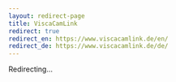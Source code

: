 ```yaml
---
layout: redirect-page
title: ViscaCamLink
redirect: true
redirect_en: https://www.viscacamlink.de/en/ 
redirect_de: https://www.viscacamlink.de/de/
---
```


Redirecting...
